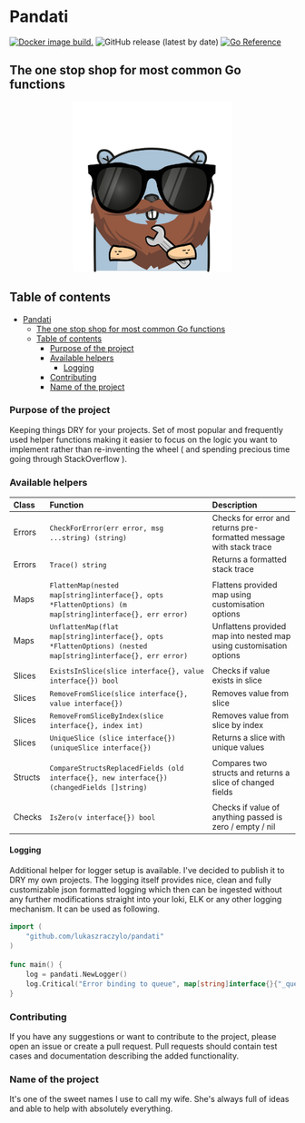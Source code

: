 # Pandati

  [![Docker image build.](https://github.com/lukaszraczylo/pandati/actions/workflows/test-and-release.yaml/badge.svg)](https://github.com/lukaszraczylo/pandati/actions/workflows/test-and-release.yaml) ![GitHub release (latest by date)](https://img.shields.io/github/v/release/lukaszraczylo/pandati) [![Go Reference](https://pkg.go.dev/badge/github.com/lukaszraczylo/pandati.svg)](https://pkg.go.dev/github.com/lukaszraczylo/pandati)
## The one stop shop for most common Go functions

<p align="center">
  <img height="300" src="static/pandati.jpg">
</p>

## Table of contents

- [Pandati](#pandati)
  - [The one stop shop for most common Go functions](#the-one-stop-shop-for-most-common-go-functions)
  - [Table of contents](#table-of-contents)
    - [Purpose of the project](#purpose-of-the-project)
    - [Available helpers](#available-helpers)
      - [Logging](#logging)
    - [Contributing](#contributing)
    - [Name of the project](#name-of-the-project)

### Purpose of the project

Keeping things DRY for your projects. Set of most popular and frequently used helper functions making it easier to focus on the logic you want to implement rather than re-inventing the wheel ( and spending precious time going through StackOverflow ).


### Available helpers

| Class | Function | Description |
| :---  | :---  | :--- |
| Errors | `CheckForError(err error, msg ...string) (string)` | Checks for error and returns pre-formatted message with stack trace |
| Errors | `Trace() string` | Returns a formatted stack trace |
|  |  |  |
| Maps   | `FlattenMap(nested map[string]interface{}, opts *FlattenOptions) (m map[string]interface{}, err error)` | Flattens provided map using customisation options |
| Maps   | `UnflattenMap(flat map[string]interface{}, opts *FlattenOptions) (nested map[string]interface{}, err error)` | Unflattens provided map into nested map using customisation options |
|  |  |  |
| Slices | `ExistsInSlice(slice interface{}, value interface{}) bool` | Checks if value exists in slice |
| Slices | `RemoveFromSlice(slice interface{}, value interface{})` | Removes value from slice |
| Slices | `RemoveFromSliceByIndex(slice interface{}, index int)` | Removes value from slice by index |
| Slices | `UniqueSlice (slice interface{}) (uniqueSlice interface{})` | Returns a slice with unique values |
|  |  |  |
| Structs | `CompareStructsReplacedFields (old interface{}, new interface{}) (changedFields []string)` | Compares two structs and returns a slice of changed fields |
|  |  |  |
| Checks | `IsZero(v interface{}) bool` | Checks if value of anything passed is zero / empty / nil |

#### Logging

Additional helper for logger setup is available. I've decided to publish it to DRY my own projects.
The logging itself provides nice, clean and fully customizable json formatted logging which then can be ingested without any further modifications straight into your loki, ELK or any other logging mechanism. It can be used as following.

```go
import (
    "github.com/lukaszraczylo/pandati"
)

func main() {
    log = pandati.NewLogger()
    log.Critical("Error binding to queue", map[string]interface{}{"_queue": queueName, "_error": err.Error()})
}
```

### Contributing

If you have any suggestions or want to contribute to the project, please open an issue or create a pull request.
Pull requests should contain test cases and documentation describing the added functionality.

### Name of the project

It's one of the sweet names I use to call my wife. She's always full of ideas and able to help with absolutely everything.
